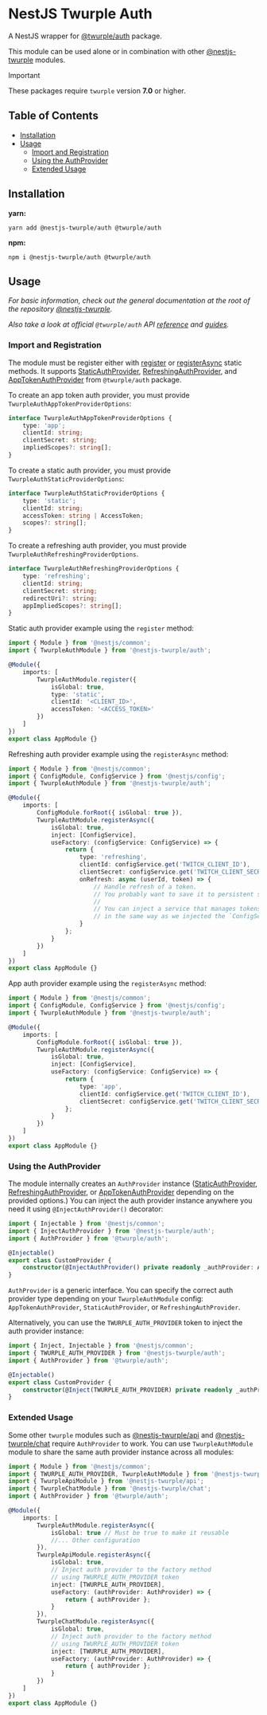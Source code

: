 # NestJS Twurple Auth

A NestJS wrapper for [@twurple/auth](https://github.com/twurple/twurple/tree/main/packages/auth) package.

This module can be used alone or in combination with other [@nestjs-twurple](https://github.com/stimulcross/nestjs-twurple) modules.

> [!IMPORTANT]
> These packages require `twurple` version **7.0** or higher.

## Table of Contents

-   [Installation](#installation)
-   [Usage](#usage)
    -   [Import and Registration](#import-and-registration)
    -   [Using the AuthProvider](#using-the-authprovider)
    -   [Extended Usage](#extended-usage)

## Installation

**yarn:**

```
yarn add @nestjs-twurple/auth @twurple/auth
```

**npm:**

```
npm i @nestjs-twurple/auth @twurple/auth
```

## Usage

_For basic information, check out the general documentation at the root of the repository [@nestjs-twurple](https://github.com/stimulcross/nestjs-twurple)._

_Also take a look at official `@twurple/auth` API [reference](https://twurple.js.org/reference/auth) and [guides](https://twurple.js.org/docs/auth)._

### Import and Registration

The module must be register either with [register](https://github.com/stimulcross/nestjs-twurple#sync-module-configuration) or [registerAsync](https://github.com/stimulcross/nestjs-twurple#async-module-configuration) static methods. It supports [StaticAuthProvider](https://twurple.js.org/reference/auth/classes/StaticAuthProvider.html), [RefreshingAuthProvider](https://twurple.js.org/reference/auth/classes/RefreshingAuthProvider.html), and [AppTokenAuthProvider](https://twurple.js.org/reference/auth/classes/AppTokenAuthProvider.html) from `@twurple/auth` package.

To create an app token auth provider, you must provide `TwurpleAuthAppTokenProviderOptions`:

```ts
interface TwurpleAuthAppTokenProviderOptions {
	type: 'app';
	clientId: string;
	clientSecret: string;
	impliedScopes?: string[];
}
```

To create a static auth provider, you must provide `TwurpleAuthStaticProviderOptions`:

```ts
interface TwurpleAuthStaticProviderOptions {
	type: 'static';
	clientId: string;
	accessToken: string | AccessToken;
	scopes?: string[];
}
```

To create a refreshing auth provider, you must provide `TwurpleAuthRefreshingProviderOptions`.

```ts
interface TwurpleAuthRefreshingProviderOptions {
	type: 'refreshing';
	clientId: string;
	clientSecret: string;
	redirectUri?: string;
	appImpliedScopes?: string[];
}
```

Static auth provider example using the `register` method:

```ts
import { Module } from '@nestjs/common';
import { TwurpleAuthModule } from '@nestjs-twurple/auth';

@Module({
	imports: [
		TwurpleAuthModule.register({
			isGlobal: true,
			type: 'static',
			clientId: '<CLIENT_ID>',
			accessToken: '<ACCESS_TOKEN>'
		})
	]
})
export class AppModule {}
```

Refreshing auth provider example using the `registerAsync` method:

```ts
import { Module } from '@nestjs/common';
import { ConfigModule, ConfigService } from '@nestjs/config';
import { TwurpleAuthModule } from '@nestjs-twurple/auth';

@Module({
	imports: [
		ConfigModule.forRoot({ isGlobal: true }),
		TwurpleAuthModule.registerAsync({
			isGlobal: true,
			inject: [ConfigService],
			useFactory: (configService: ConfigService) => {
				return {
					type: 'refreshing',
					clientId: configService.get('TWITCH_CLIENT_ID'),
					clientSecret: configService.get('TWITCH_CLIENT_SECRET'),
					onRefresh: async (userId, token) => {
						// Handle refresh of a token.
						// You probably want to save it to persistent storage.
						//
						// You can inject a service that manages tokens here
						// in the same way as we injected the `ConfigService`.
					}
				};
			}
		})
	]
})
export class AppModule {}
```

App auth provider example using the `registerAsync` method:

```ts
import { Module } from '@nestjs/common';
import { ConfigModule, ConfigService } from '@nestjs/config';
import { TwurpleAuthModule } from '@nestjs-twurple/auth';

@Module({
	imports: [
		ConfigModule.forRoot({ isGlobal: true }),
		TwurpleAuthModule.registerAsync({
			isGlobal: true,
			inject: [ConfigService],
			useFactory: (configService: ConfigService) => {
				return {
					type: 'app',
					clientId: configService.get('TWITCH_CLIENT_ID'),
					clientSecret: configService.get('TWITCH_CLIENT_SECRET')
				};
			}
		})
	]
})
export class AppModule {}
```

### Using the AuthProvider

The module internally creates an `AuthProvider` instance ([StaticAuthProvider](https://twurple.js.org/reference/auth/classes/StaticAuthProvider.html), [RefreshingAuthProvider](https://twurple.js.org/reference/auth/classes/RefreshingAuthProvider.html), or [AppTokenAuthProvider](https://twurple.js.org/reference/auth/classes/AppTokenAuthProvider.html) depending on the provided options.) You can inject the auth provider instance anywhere you need it using `@InjectAuthProvider()` decorator:

```ts
import { Injectable } from '@nestjs/common';
import { InjectAuthProvider } from '@nestjs-twurple/auth';
import { AuthProvider } from '@twurple/auth';

@Injectable()
export class CustomProvider {
	constructor(@InjectAuthProvider() private readonly _authProvider: AuthProvider) {}
}
```

`AuthProvider` is a generic interface. You can specify the correct auth provider type depending on your `TwurpleAuthModule` config: `AppTokenAuthProvider`, `StaticAuthProvider`, or `RefreshingAuthProvider`.

Alternatively, you can use the `TWURPLE_AUTH_PROVIDER` token to inject the auth provider instance:

```ts
import { Inject, Injectable } from '@nestjs/common';
import { TWURPLE_AUTH_PROVIDER } from '@nestjs-twurple/auth';
import { AuthProvider } from '@twurple/auth';

@Injectable()
export class CustomProvider {
	constructor(@Inject(TWURPLE_AUTH_PROVIDER) private readonly _authProvider: AuthProvider) {}
}
```

### Extended Usage

Some other `twurple` modules such as [@nestjs-twurple/api](https://github.com/stimulcross/nestjs-twurple/tree/main/packages/api) and [@nestjs-twurple/chat](https://github.com/stimulcross/nestjs-twurple/tree/main/packages/chat) require `AuthProvider` to work. You can use `TwurpleAuthModule` module to share the same auth provider instance across all modules:

```ts
import { Module } from '@nestjs/common';
import { TWURPLE_AUTH_PROVIDER, TwurpleAuthModule } from '@nestjs-twurple/auth';
import { TwurpleApiModule } from '@nestjs-twurple/api';
import { TwurpleChatModule } from '@nestjs-twurple/chat';
import { AuthProvider } from '@twurple/auth';

@Module({
	imports: [
		TwurpleAuthModule.registerAsync({
			isGlobal: true // Must be true to make it reusable
			//... Other configuration
		}),
		TwurpleApiModule.registerAsync({
			isGlobal: true,
			// Inject auth provider to the factory method
			// using TWURPLE_AUTH_PROVIDER token
			inject: [TWURPLE_AUTH_PROVIDER],
			useFactory: (authProvider: AuthProvider) => {
				return { authProvider };
			}
		}),
		TwurpleChatModule.registerAsync({
			isGlobal: true,
			// Inject auth provider to the factory method
			// using TWURPLE_AUTH_PROVIDER token
			inject: [TWURPLE_AUTH_PROVIDER],
			useFactory: (authProvider: AuthProvider) => {
				return { authProvider };
			}
		})
	]
})
export class AppModule {}
```
